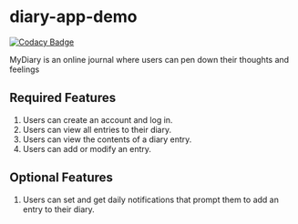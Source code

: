# diary-app-demo

[![Codacy Badge](https://api.codacy.com/project/badge/Grade/76fc10cdf18b4f808a49a0bf140a7a45)](https://app.codacy.com/manual/okezieobi/diary-app-demo?utm_source=github.com&utm_medium=referral&utm_content=okezieobi/diary-app-demo&utm_campaign=Badge_Grade_Dashboard)

MyDiary is an online journal where users can pen down their thoughts and feelings

## Required Features
1. Users can create an account and log in.
2. Users can view all entries to their diary.
3. Users can view the contents of a diary entry.
4. Users can add or modify an entry.

## Optional Features
1. Users can set and get daily notifications that prompt them to add an entry to their diary.
